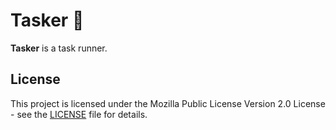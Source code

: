 # Tasker 👋

**Tasker** is a task runner.

## License

This project is licensed under the Mozilla Public License Version 2.0 License - see the [LICENSE](LICENSE) file for details.

